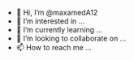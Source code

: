 - 👋 Hi, I’m @maxamedA12
- 👀 I’m interested in ...
- 🌱 I’m currently learning ...
- 💞️ I’m looking to collaborate on ...
- 📫 How to reach me ...

<!---
maxamedA12/maxamedA12 is a ✨ special ✨ repository because its `README.md` (this file) appears on your GitHub profile.
You can click the Preview link to take a look at your changes.
-i want coins for tiktok free or fake coins
-->
